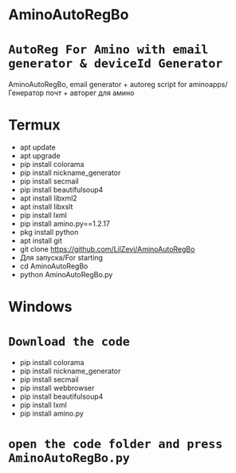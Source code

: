 # AminoAutoRegBo
# `AutoReg For Amino with email generator & deviceId Generator`
AminoAutoRegBo, email generator + autoreg script for aminoapps/Генератор почт + авторег для амино
# Termux
- apt update
- apt upgrade
- pip install colorama
- pip install nickname_generator
- pip install secmail
- pip install beautifulsoup4
- apt install libxml2
- apt install libxslt
- pip install lxml
- pip install amino.py==1.2.17
- pkg install python
- apt install git
- git clone https://github.com/LilZevi/AminoAutoRegBo
- Для запуска/For starting
- cd AminoAutoRegBo
- python AminoAutoRegBo.py
# Windows
# `Download the code`
- pip install colorama
- pip install nickname_generator
- pip install secmail
- pip install webbrowser
- pip install beautifulsoup4
- pip install lxml
- pip install amino.py
# `open the code folder and press AminoAutoRegBo.py`
